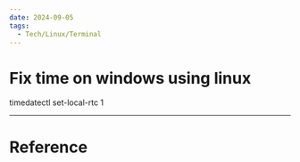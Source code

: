 ```yaml
---
date: 2024-09-05
tags:
  - Tech/Linux/Terminal
---
```

# Fix time on windows using linux
timedatectl set-local-rtc 1






---
# Reference

